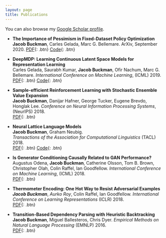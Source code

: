 ```yaml
---
layout: page
title: Publications
---
```


You can also browse my <a href="https://scholar.google.com/citations?user=IDSGZNYAAAAJ&hl=en" target="_blank">Google Scholar profile</a>.
<br />

- **The Importance of Pessimism in Fixed-Dataset Policy Optimization**  
	**Jacob Buckman**, Carles Gelada, Marc G. Bellemare.
	ArXiv, September 2020.
	[PDF](https://arxiv.org/abs/2009.06799){: .btn}
	[Code](https://github.com/jbuckman/tiopifdpo){: .btn}

- **DeepMDP: Learning Continuous Latent Space Models for Representation Learning**  
	Carles Gelada, Saurabh Kumar, **Jacob Buckman**, Ofir Nachum, Marc G. Bellemare.
	*International Conference on Machine Learning*, (ICML) 2019.  
	[PDF](https://arxiv.org/abs/1906.02736){: .btn}
	[Code](https://github.com/jbuckman/dmdp-donutworld){: .btn}

- **Sample-efficient Reinforcement Learning with Stochastic Ensemble Value Expansion**  
	**Jacob Buckman**, Danijar Hafner, George Tucker, Eugene Brevdo, Honglak Lee.
	*Conference on Neural Information Processing Systems*, (NeurIPS) 2018.  
	[PDF](https://arxiv.org/abs/1807.01675){: .btn}

- **Neural Lattice Language Models**  
	**Jacob Buckman**, Graham Neubig.  
	*Transactions of the Association for Computational Linguistics* (TACL) 2018.   
	[PDF](https://arxiv.org/abs/1803.05071){: .btn}
	[Code](https://github.com/jbuckman/neural-lattice-language-models){: .btn}

- **Is Generator Conditioning Causally Related to GAN Performance?**  
	Augustus Odena, **Jacob Buckman**, Catherine Olsson, Tom B. Brown, Christopher Olah, Colin Raffel, Ian Goodfellow.
	*International Conference on Machine Learning*, (ICML) 2018.  
	[PDF](http://proceedings.mlr.press/v80/odena18a.html){: .btn}

- **Thermometer Encoding: One Hot Way to Resist Adversarial Examples**  
	***Jacob Buckman***, *Aurko Roy*, Colin Raffel, Ian Goodfellow.
	*International Conference on Learning Representations* (ICLR) 2018.  
	[PDF](https://openreview.net/pdf?id=S18Su--CW){: .btn}

- **Transition-Based Dependency Parsing with Heuristic Backtracking**  
	**Jacob Buckman**, Miguel Ballesteros, Chris Dyer.
	*Empirical Methods on Natural Language Processing* (EMNLP) 2016.  
	[PDF](http://www.aclweb.org/anthology/D16-1254){: .btn}


<br /> 


